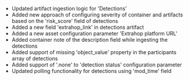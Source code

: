 * Updated artifact ingestion logic for 'Detections'
* Added new approach of configuring severity of container and artifacts based on the 'risk_score' field of detections
* Added a new field 'extrahop_link' in detections artifact
* Added a new asset configuration parameter 'Extrahop platform URL'
* Added container note of the description field while ingesting the detections
* Added support of missing 'object_value' property in the participants array of detections
* Added support of '.none' to 'detection status' configuration parameter
* Updated polling functionality for detections using 'mod_time' field